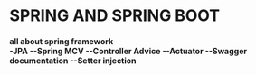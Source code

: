 # SPRING AND SPRING BOOT
<h4>all about spring framework<br />
-JPA
--Spring MCV
--Controller Advice
--Actuator
--Swagger documentation
--Setter injection